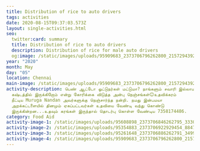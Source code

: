 ```yaml
---
title: Distribution of rice to auto drivers
tags: activities
date: 2020-08-15T09:37:03.573Z
layout: single-activities.html
seo:
  twitter:card: summary
  title: Distribution of rice to auto drivers
  description: Distribution of rice for male auto drivers
  og:image: /static/images/uploads/95909683_2373706796262800_2157294392686149632_n_2373706792929467.jpg
year: "2020"
month: May
day: "05"
location: Chennai
main-image: /static/images/uploads/95909683_2373706796262800_2157294392686149632_n_2373706792929467.jpg
activity-description: பெண் ஆட்டோ ஓட்டுநர்கள் மட்டுமா? நாங்களும் சவாரி இல்லாமல்
  கஷ்டத்தில் இருக்கிறோம் என்று கோரிக்கை விடுத்த அன்பு நெஞ்சங்கள்😊உதவிக்கரம்
  நீட்டிய Muruga Nandan அவர்களுக்கு நெஞ்சார்ந்த நன்றி. நமது இன்பமயா
  அறக்கட்டளையில் தினமும் ஏகப்பட்டவர்கள் உதவியை வேண்டி வந்து கொண்டு
  இருக்கின்றன...உதவும் கரங்கள் இருந்தால் தொடர்பு கொள்ள வேண்டிய 7358174486.
category: Food Aid
activity-image-1: /static/images/uploads/95608898_2373706846262795_3330517013700280320_o_2373706839596129.jpg
activity-image-2: /static/images/uploads/95354883_2373706922929454_8847413762521563136_o_2373706916262788.jpg
activity-image-3: /static/images/uploads/95261648_2373706886262791_3499219403487051776_o_2373706879596125.jpg
activity-image-4: /static/images/uploads/95909683_2373706796262800_2157294392686149632_n_2373706792929467.jpg
---
```

